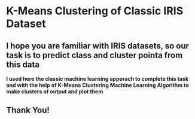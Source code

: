# K-Means Clustering of Classic IRIS Dataset

## I hope you are familiar with IRIS datasets, so our task is to predict class and cluster pointa from this data

**I used here the classic machine learning apporach to complete this task and with the help of K-Means Clustering Machine Learning Algorithm to make clusters of output and plot them**

## Thank You!
